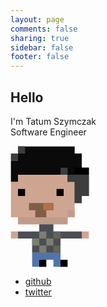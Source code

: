 ```yaml
---
layout: page
comments: false
sharing: true
sidebar: false
footer: false
---
```

<h2>Hello</h2>
I'm Tatum Szymczak
<br />
Software Engineer

<svg class="tatum" width="126" height="194" viewBox="0 0 126 194" xmlns="http://www.w3.org/2000/svg"><title>Group</title>
<g fill="none" fill-rule="evenodd">
<path d="M.63 57.347h11.337V46.01h56.688V34.585h22.642l.034 11.425v11.337h11.338v56.66H91.332v11.337H11.968v-11.338H.63v-56.66z" fill="#CEA590"></path>
<path d="M11.968 114.006v11.338H91.33v-11.338H11.97zM91.33 102.67v11.336h11.34V102.67H91.33z" id="Rectangle-3" fill="#C19B89"></path>
<path d="M39.682 102.67v11.366h17.636V102.67H39.682zM29.604 91.33v11.34h39.052V91.33H29.604z" id="Rectangle-3" fill="#815D46"></path>
<path d="M52.28 91.33v11.34h16.376V91.33H52.28z" id="Rectangle-3" fill="#AB724D"></path>
<path d="M73.695 68.656v11.338h11.337V68.656H73.695zm-61.727 0v11.338h11.337V68.656H11.968z" id="Rectangle-2" fill="#000"></path>
<path d="M34.643 170.724V148.02H11.968V136.68H45.98v-11.338h22.676v11.338h45.35v11.337H79.994v22.988" fill="#4C4D54"></path>
<path id="Rectangle-3" fill="#CBB550" d="M99.577 11.968h12.368v11.31H99.577z"></path>
<path d="M.63 136.71v11.31h11.338v-11.31H.63z" id="Rectangle-2" fill="#CEA590"></path>
<path d="M34.643 182.032v11.338H45.98v-11.338H34.644zm34.013 0v11.338h11.338v-11.338H68.656zm-34.013-11.337v11.337h45.35v-11.337h-45.35z" id="Rectangle-2" fill="#5274AD"></path>
<path d="M45.98 182.062v11.308H57.32v-11.308H45.98z" id="Rectangle-2" fill="#000"></path>
<path d="M79.994 182.032v11.338H91.33v-11.338H79.995z" fill="#000"></path>
<path d="M114.006 136.71v11.31h11.338v-11.31h-11.338z" id="Rectangle-2" fill="#CEA590"></path>
<path d="M11.968 45.98H91.33V57.32h11.34V91.33h11.336V79.995h11.338v-45.35h-11.338V11.967H102.67V.63H11.967V45.98zM.63 23.248v34.07h11.338v-34.07H.63z" fill="#0A0A0A"></path>
<path id="Rectangle-2" fill="#000" d="M102.67 34.643h22.674V45.98H102.67z"></path>
<path d="M114.006 79.994V91.33H102.67V45.865h11.336v34.13V45.98h11.338v34.014h-11.338zM79.994 34.628v11.338H91.33V34.628H79.995zM.608 11.968v11.337h11.36V11.968H.608zM11.968.615v11.338h11.337V.615H11.968zM91.33 45.98V57.32h11.34V45.995l-11.34-.014z" id="Rectangle-2" fill="#3D3D3D"></path>
<path d="M68.656 136.682v11.337h11.338V136.68H68.656zm0 22.675v11.338h11.338v-11.338H68.656z" id="Rectangle-2" fill="#626557"></path>
<path d="M57.318 148.02v11.337h11.338V148.02H57.318zM45.98 136.68v11.337H57.32V136.68H45.98zM34.644 148.02v11.337H45.98V148.02H34.644zm11.338 11.337v11.338H57.32v-11.338H45.98z" fill="#7B7E70"></path>
</g>
</svg>


* [github](https://github.com/tatums)
* [twitter](https://twitter.com/tatumszymczak)
